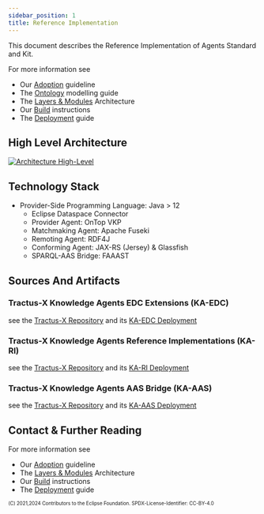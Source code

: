 ```yaml
---
sidebar_position: 1
title: Reference Implementation
---
```

<!--
 * Copyright (c) 2021,2024 T-Systems International GmbH
 * Copyright (c) 2021,2023 Bayerische Motoren Werke Aktiengesellschaft (BMW AG) 
 * Copyright (c) 2021,2023 Mercedes-Benz AG
 * Copyright (c) 2021,2023 ZF Friedrichshafen AG
 * Copyright (c) 2021,2023 SAP SE
 * Copyright (c) 2021,2024 Contributors to the Eclipse Foundation
 *
 * See the NOTICE file(s) distributed with this work for additional
 * information regarding copyright ownership.
 *
 * This documentation and the accompanying materials are made available under the
 * terms of the Creative Commons Attribution 4.0 International License,  which is available at
 * https://creativecommons.org/licenses/by/4.0/legalcode.
 *
 * Unless required by applicable law or agreed to in writing, software
 * distributed under the License is distributed on an "AS IS" BASIS, WITHOUT
 * WARRANTIES OR CONDITIONS OF ANY KIND, either express or implied. See the
 * License for the specific language governing permissions and limitations
 * under the License.
 *
 * SPDX-License-Identifier: CC-BY-4.0
-->
This document describes the Reference Implementation of Agents Standard and Kit.

For more information see

* Our [Adoption](../adoption-view/intro) guideline
* The [Ontology](modelling) modelling guide
* The [Layers & Modules](modules) Architecture
* Our [Build](build) instructions
* The [Deployment](../operation-view/deployment) guide

## High Level Architecture

[![Architecture High-Level](/img/knowledge-agents/knowledge_agent_architecture_small.png)](/img/knowledge-agents/knowledge_agent_architecture.png)

## Technology Stack

* Provider-Side Programming Language: Java > 12
  * Eclipse Dataspace Connector
  * Provider Agent: OnTop VKP
  * Matchmaking Agent: Apache Fuseki
  * Remoting Agent: RDF4J
  * Conforming Agent: JAX-RS (Jersey) & Glassfish
  * SPARQL-AAS Bridge: FAAAST

## Sources And Artifacts

### Tractus-X Knowledge Agents EDC Extensions (KA-EDC)

see the [Tractus-X Repository](https://github.com/eclipse-tractusx/knowledge-agents-edc) and its [KA-EDC Deployment](../operation-view/agent_edc)

### Tractus-X Knowledge Agents Reference Implementations (KA-RI)

see the [Tractus-X Repository](https://github.com/eclipse-tractusx/knowledge-agents) and its [KA-RI Deployment](../operation-view/provider)

### Tractus-X Knowledge Agents AAS Bridge (KA-AAS)

see the [Tractus-X Repository](https://github.com/eclipse-tractusx/knowledge-agents-aas-bridge) and its [KA-AAS Deployment](../operation-view/bridge)

## Contact & Further Reading

  For more information see

* Our [Adoption](../adoption-view/intro) guideline
* The [Layers & Modules](modules) Architecture
* Our [Build](build) instructions
* The [Deployment](../operation-view/deployment) guide

<sub><sup>(C) 2021,2024 Contributors to the Eclipse Foundation. SPDX-License-Identifier: CC-BY-4.0</sup></sub>
